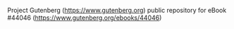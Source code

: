 Project Gutenberg (https://www.gutenberg.org) public repository for eBook #44046 (https://www.gutenberg.org/ebooks/44046)
